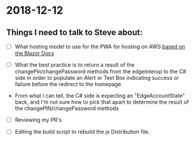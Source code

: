 # 2018-12-12

## Things I need to talk to Steve about:

-[ ] What hosting model to use for the PWA for hosting on AWS
[based on the Blazor Docs](https://blazor.net/docs/host-and-deploy/index.html)

-[ ] What the best practice is to return a result of the changePin/changePassword methods from the edgeInterop to the C# side in order to populate an Alert or Text Box indicating success or failure before the redirect to the homepage

*  From what I can tell, the C# side is expecting an "EdgeAccountState" back, and I'm not sure how to pick that apart to determine the result of the changePIN/changePassword methods 

-[ ] Reviewing my PR's 

-[ ] Editing the build script to rebuild the js Distribution file.
